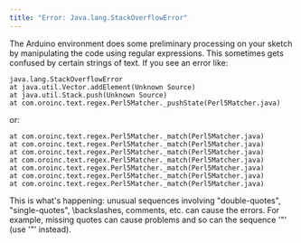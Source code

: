 ```yaml
---
title: "Error: Java.lang.StackOverflowError"
---
```


The Arduino environment does some preliminary processing on your sketch by manipulating the code using regular expressions. This sometimes gets confused by certain strings of text. If you see an error like:

```
java.lang.StackOverflowError
at java.util.Vector.addElement(Unknown Source)
at java.util.Stack.push(Unknown Source)
at com.oroinc.text.regex.Perl5Matcher._pushState(Perl5Matcher.java)
```

or:

```
at com.oroinc.text.regex.Perl5Matcher._match(Perl5Matcher.java)
at com.oroinc.text.regex.Perl5Matcher._match(Perl5Matcher.java)
at com.oroinc.text.regex.Perl5Matcher._match(Perl5Matcher.java)
at com.oroinc.text.regex.Perl5Matcher._match(Perl5Matcher.java)
at com.oroinc.text.regex.Perl5Matcher._match(Perl5Matcher.java)
at com.oroinc.text.regex.Perl5Matcher._match(Perl5Matcher.java)
at com.oroinc.text.regex.Perl5Matcher._match(Perl5Matcher.java)
```

This is what's happening: unusual sequences involving "double-quotes", "single-quotes", \backslashes, comments, etc. can cause the errors. For example, missing quotes can cause problems and so can the sequence '\"' (use '"' instead).
